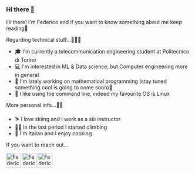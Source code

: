 ### Hi there 👋

<!--
**federicovolponi/federicovolponi** is a ✨ _special_ ✨ repository because its `README.md` (this file) appears on your GitHub profile.

Here are some ideas to get you started:

- 🔭 I’m currently working on ...
- 🌱 I’m currently learning ...
- 👯 I’m looking to collaborate on ...
- 🤔 I’m looking for help with ...
- 💬 Ask me about ...
- 📫 How to reach me: ...
- 😄 Pronouns: ...
- ⚡ Fun fact: ...
-->
Hi there! I'm Federico and if you want to know something about me keep reading📖

Regarding technical stuff...🧑🏻‍💻
- 🎓 I'm currently a telecommunication engineering student at Politecnico di Torino 
- 💻 I'm interested in ML & Data science, but Computer engineering more in general
- 🧮 I'm lately working on mathematical programming (stay tuned something cool is going to come soon)👀
- 🐧 I like using the command line, indeed my favourite OS is Linux

More personal info...💁🏻
- ⛷️ I love skiing and I work as a ski instructor
- 🧗🏻 In the last period I started climbing
- 🍳 I'm Italian and I enjoy cooking

If you want to reach out...
</a>
  
   <a href="https://www.instagram.com/federicovolponi/">
  
  <img align="left" alt="Federico's Instagram" width="40px" src="https://upload.wikimedia.org/wikipedia/commons/a/a5/Instagram_icon.png" />

</a>  

   <a href="https://www.linkedin.com/in/federico-volponi-7aa5b2235/">

  <img align="left" alt="Federico's linkedin" width="40px" src="https://cdn-icons-png.flaticon.com/512/174/174857.png" />

</a>

   <a href="mailto:federicovolponi99@gmail.com">

  <img align="left" alt="Federico's Email Address" width="40px" src="https://www.pngkit.com/png/full/84-841048_envelop-email-icon-email-icon-png-red.png" />

</a>
